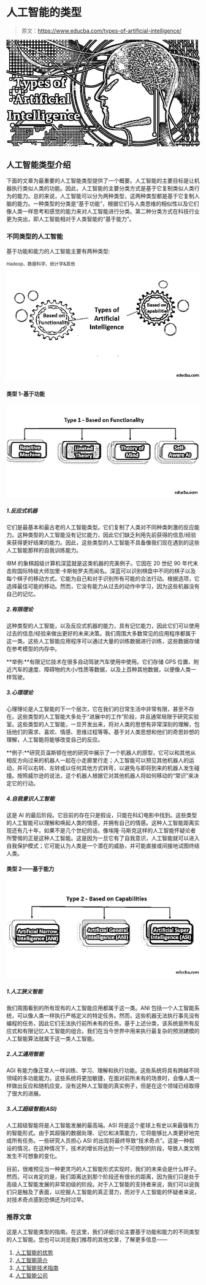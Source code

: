 # 人工智能的类型

> 原文：<https://www.educba.com/types-of-artificial-intelligence/>

![Types of Artificial Intelligence](img/0a1ad6921f1420ab3db8238377a681be.png)



## 人工智能类型介绍

下面的文章为最重要的人工智能类型提供了一个概要。人工智能的主要目标是让机器执行类似人类的功能。因此，人工智能的主要分类方式是基于它复制类似人类行为的能力。总的来说，人工智能可以分为两种类型，这两种类型都是基于它复制人脑的能力。一种类型的分类是“基于功能”，根据它们与人类思维的相似性以及它们像人类一样思考和感觉的能力来对人工智能进行分类。第二种分类方式在科技行业更为突出，即人工智能相对于人类智能的“基于能力”。

### 不同类型的人工智能

基于功能和能力的人工智能主要有两种类型:

<small>Hadoop、数据科学、统计学&其他</small>

![Types of Artificial Intelligence-1](img/09fe3def3fe93013d56174a9cd740cf9.png)



#### 类型 1-基于功能

![Based on Functionality](img/1f9c71cec13620c0eb1f11d289b3d693.png)



##### 1.反应式机器

它们是最基本和最古老的人工智能类型。它们复制了人类对不同种类刺激的反应能力。这种类型的人工智能没有记忆能力，因此它们缺乏利用先前获得的信息/经验来获得更好结果的能力。因此，这些类型的人工智能不具备像我们现在遇到的这些人工智能那样的自我训练能力。

IBM 的象棋超级计算机深蓝就是这类机器的完美例子。它因在 20 世纪 90 年代末击败国际特级大师加里·卡斯帕罗夫而闻名。深蓝可以识别棋盘中不同的棋子以及每个棋子的移动方式。它能为自己和对手识别所有可能的合法行动。根据选项，它选择最佳可能的移动。然而，它没有能力从过去的动作中学习，因为这些机器没有自己的记忆。

##### 2.有限理论

这种类型的人工智能，以及反应式机器的能力，具有记忆能力，因此它们可以使用过去的信息/经验来做出更好的未来决策。我们周围大多数常见的应用程序都属于这一类。这些人工智能应用程序可以通过大量的训练数据进行训练，这些数据存储在参考模型的内存中。

**举例:**有限记忆技术在很多自动驾驶汽车使用中使用。它们存储 GPS 位置、附近汽车的速度、障碍物的大小/性质等数据，以及上百种其他数据，以便像人类一样驾驶。

##### 3.心理理论

心理理论是人工智能的下一个层次，它在我们的日常生活中非常有限，甚至不存在。这些类型的人工智能大多处于“进展中的工作”阶段，并且通常局限于研究实验室。这些类型的人工智能，一旦开发出来，将对人类的思想有非常深刻的理解，包括他们的需求、喜欢、情感、思维过程等等。基于对人类思想和他们的奇思妙想的理解，人工智能将能够改变自己的反应。

**例子:**研究员温斯顿在他的研究中展示了一个机器人的原型，它可以和其他从相反方向过来的机器人一起在小走廊里行走；人工智能可以预见其他机器人的运动，并可以右转、左转或以任何其他方式转弯，以避免与即将到来的机器人发生碰撞。按照威尔逊的说法，这个机器人根据它对其他机器人将如何移动的“常识”来决定它的行动。

##### 4.自我意识人工智能

这是 AI 的最后阶段。它目前的存在只是假设，只能在科幻电影中找到。这些类型的人工智能可以理解和唤起人类的情感，并拥有自己的情感。这种人工智能距离实现还有几十年，如果不是几个世纪的话。像埃隆·马斯克这样的人工智能怀疑论者所警惕的正是这种人工智能。这是因为一旦它有了自我意识，人工智能就可以进入自我保护模式；它可能认为人类是一个潜在的威胁，并可能直接或间接地试图终结人类。

#### 类型 2——基于能力

![Based on Capabilities](img/44e5454789807425fa36bf621375811a.png)



##### 1.人工狭义智能

我们周围看到的所有现有的人工智能应用都属于这一类。ANI 包括一个人工智能系统，可以像人类一样执行严格定义的特定任务。然而，这些机器无法执行事先没有编程的任务，因此它们无法执行前所未有的任务。基于上述分类，该系统是所有反应式和有限记忆人工智能的组合。我们在当今世界中用来执行最复杂的预测建模的人工智能算法就属于这一类人工智能。

##### 2.人工通用智能

AGI 有能力像正常人一样训练、学习、理解和执行功能。这些系统将具有跨越不同领域的多功能能力。这些系统将更加敏捷，在面对前所未有的场景时，会像人类一样做出反应和随机应变。没有这种人工智能的真实例子，但是在这个领域已经取得了很大的进展。

##### 3.人工超级智能(ASI)

人工超级智能将是人工智能发展的最高端。ASI 将是这个星球上有史以来最强有力的智能形式。由于其超强的数据处理、记忆和决策能力，它将能够比人类更好地完成所有任务。一些研究人员担心 ASI 的出现将最终导致“技术奇点”。这是一种假设的情况，在这种情况下，技术的增长将达到一个不可控制的阶段，导致人类文明发生不可想象的变化。

目前，很难预见当一种更灵巧的人工智能形式实现时，我们的未来会是什么样子。然而，可以肯定的是，我们距离达到那个阶段还有很长的距离，因为我们只是处于高级人工智能发展的非常初级的阶段。对于人工智能的支持者来说，我们可以说我们只是触及了表面，以挖掘人工智能的真正潜力，而对于人工智能的怀疑者来说，对技术奇点感到恐惧还为时过早。

### 推荐文章

这是人工智能类型的指南。在这里，我们详细讨论主要基于功能和能力的不同类型的人工智能。您也可以浏览我们推荐的其他文章，了解更多信息——

1.  [人工智能的优势](https://www.educba.com/advantages-of-artificial-intelligence/)
2.  [人工智能简介](https://www.educba.com/introduction-to-artificial-intelligence/)
3.  [人工智能技术指南](https://www.educba.com/artificial-intelligence-technology/)
4.  [人工智能公司](https://www.educba.com/artificial-intelligence-companies/)






